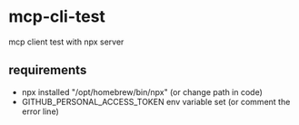 # mcp-cli-test

 mcp client test with npx server

## requirements 

- npx installed "/opt/homebrew/bin/npx" (or change path in code)
- GITHUB_PERSONAL_ACCESS_TOKEN env variable set (or comment the error line)
 
